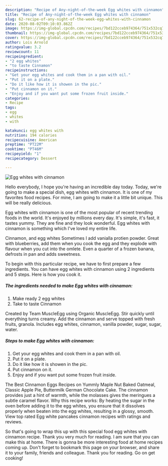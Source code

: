 ```yaml
---
description: "Recipe of Any-night-of-the-week Egg whites with cinnamon"
title: "Recipe of Any-night-of-the-week Egg whites with cinnamon"
slug: 62-recipe-of-any-night-of-the-week-egg-whites-with-cinnamon
date: 2020-08-02T09:10:03.862Z
image: https://img-global.cpcdn.com/recipes/7bd122cceb974364/751x532cq70/egg-whites-with-cinnamon-recipe-main-photo.jpg
thumbnail: https://img-global.cpcdn.com/recipes/7bd122cceb974364/751x532cq70/egg-whites-with-cinnamon-recipe-main-photo.jpg
cover: https://img-global.cpcdn.com/recipes/7bd122cceb974364/751x532cq70/egg-whites-with-cinnamon-recipe-main-photo.jpg
author: Lois Arnold
ratingvalue: 3.2
reviewcount: 11
recipeingredient:
- "2 egg whites"
- "to taste Cinnamon"
recipeinstructions:
- "Get your egg whites and cook them in a pan with oil."
- "Put it on a plate."
- "Do it like how it is showen in the pic."
- "Put cinnamon on it."
- "Enjoy and if you want put some frozen fruit inside."
categories:
- Recipe
tags:
- egg
- whites
- with

katakunci: egg whites with 
nutrition: 194 calories
recipecuisine: American
preptime: "PT22M"
cooktime: "PT46M"
recipeyield: "1"
recipecategory: Dessert

---
```



![Egg whites with cinnamon](https://img-global.cpcdn.com/recipes/7bd122cceb974364/751x532cq70/egg-whites-with-cinnamon-recipe-main-photo.jpg)

Hello everybody, I hope you're having an incredible day today. Today, we're going to make a special dish, egg whites with cinnamon. It is one of my favorites food recipes. For mine, I am going to make it a little bit unique. This will be really delicious.

Egg whites with cinnamon is one of the most popular of recent trending foods in the world. It's enjoyed by millions every day. It's simple, it's fast, it tastes yummy. They are fine and they look wonderful. Egg whites with cinnamon is something which I've loved my entire life.

Cinnamon, and egg whites Sometimes I add vanialla protien powder. Great with blueberries, add them when you cook the egg and they explode with flavour when you cut into the omlete. Even a quarter of a frozen banana, defrosts in pan and adds sweetness.


To begin with this particular recipe, we have to first prepare a few ingredients. You can have egg whites with cinnamon using 2 ingredients and 5 steps. Here is how you cook it.

<!--inarticleads1-->

##### The ingredients needed to make Egg whites with cinnamon:

1. Make ready 2 egg whites
1. Take to taste Cinnamon


Created by Team MuscleEgg using Organic MuscleEgg. Stir quickly until everything turns creamy. Add the cinnamon and serve topped with fresh fruits, granola. Includes egg whites, cinnamon, vanilla powder, sugar, sugar, water. 

<!--inarticleads2-->

##### Steps to make Egg whites with cinnamon:

1. Get your egg whites and cook them in a pan with oil.
1. Put it on a plate.
1. Do it like how it is showen in the pic.
1. Put cinnamon on it.
1. Enjoy and if you want put some frozen fruit inside.


The Best Cinnamon Eggs Recipes on Yummly Maple Nut Baked Oatmeal, Classic Apple Pie, Buttermilk German Chocolate Cake. The cinnamon provides just a hint of warmth, while the molasses gives the meringues a subtle caramel flavor. Why this recipe works: By heating the sugar in the oven before adding it to the egg whites, you ensure that it dissolves properly when beaten into the egg whites, resulting in a glossy, smooth. View top rated Egg white pancakes cinnamon recipes with ratings and reviews. 

So that's going to wrap this up with this special food egg whites with cinnamon recipe. Thank you very much for reading. I am sure that you can make this at home. There is gonna be more interesting food at home recipes coming up. Don't forget to bookmark this page on your browser, and share it to your family, friends and colleague. Thank you for reading. Go on get cooking!
